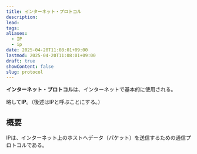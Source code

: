 ```yaml
---
title: インターネット・プロトコル
description: 
lead: 
tags: 
aliases:
  - IP
  - ip
date: 2025-04-20T11:08:01+09:00
lastmod: 2025-04-20T11:08:01+09:00
draft: true
showContent: false
slug: protocol
---
```

**インターネット・プロトコル**は、インターネットで基本的に使用される。

略して**IP**。（後述はIPと呼ぶことにする。）

## 概要
IPは、インターネット上のホストへデータ（パケット）を送信するための通信プロトコルである。